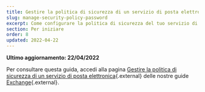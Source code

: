 ```yaml
---
title: Gestire la politica di sicurezza di un servizio di posta elettronica
slug: manage-security-policy-password
excerpt: Come configurare la politica di sicurezza del tuo servizio di posta elettronica
section: Per iniziare
order: 8
updated: 2022-04-22
---
```


**Ultimo aggiornamento: 22/04/2022**

Per consultare questa guida, accedi alla pagina [Gestire la politica di sicurezza di un servizio di posta elettronica](https://docs.ovh.com/it/microsoft-collaborative-solutions/gestire-politica-di-sicurezza-password/){.external} delle nostre guide [Exchange](https://docs.ovh.com/it/microsoft-collaborative-solutions/){.external}.